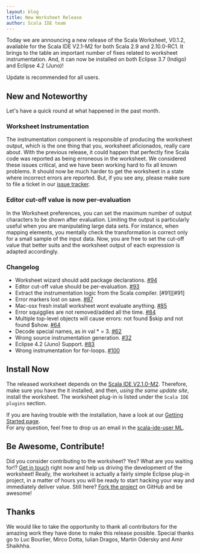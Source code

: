 ```yaml
---
layout: blog
title: New Worksheet Release
author: Scala IDE team
---
```


Today we are announcing a new release of the Scala Worksheet, V0.1.2, available for the Scala IDE 
V2.1-M2 for both Scala 2.9 and 2.10.0-RC1. It brings to the table an important number 
of fixes related to worksheet instrumentation. And, it can now be installed on 
both Eclipse 3.7 (Indigo) and Eclipse 4.2 (Juno)! 

Update is recommended for all users.

## New and Noteworthy

Let's have a quick round at what happened in the past month.

### Worksheet Instrumentation

The instrumentation component is responsible of producing the worksheet output, which is 
the one thing that you, worksheet aficionados, really care about. With the previous 
release, it could happen that perfectly fine Scala code was reported as being erroneous 
in the worksheet. We considered these issues critical, and we have been working hard to 
fix all known problems. It should now be much harder to get the worksheet in a state 
where incorrect errors are reported. But, if you see any, please make sure to file a 
ticket in our [issue tracker][issue-tracker].

### Editor cut-off value is now per-evaluation

In the Worksheet preferences, you can set the maximum number of output characters to be 
shown after evaluation. Limiting the output is particularly useful when you are 
manipulating large data sets. For instance, when mapping elements, you mentally check the 
transformation is correct only for a small sample of the input data. Now, you are free to 
set the cut-off value that better suits and the worksheet output of each expression is 
adapted accordingly.

### Changelog

* Worksheet wizard should add package declarations. [#94][#94]
* Editor cut-off value should be per-evaluation. [#93][#93]
* Extract the instrumentation logic from the Scala compiler. [#91][#91]
* Error markers lost on save. [#87][#87]
* Mac-osx fresh install worksheet wont evaluate anything. [#85][#85]
* Error squigglies are not removed/added all the time. [#84][#84]
* Multiple top-level objects will cause errors: not found $skip and not found $show. [#64][#64]
* Decode special names, as in val * = 3. [#62][#62]
* Wrong source instrumentation generation. [#32][#32]
* Eclipse 4.2 (Juno) Support. [#83][#83]
* Wrong instrumentation for for-loops. [#100][#100]

## Install Now

The released worksheet depends on the [Scala IDE V2.1.0-M2][ide-2.1.0-m2]. Therefore, make 
sure you have the it installed, and then, *using the same update site*, install the 
worksheet. The worksheet plug-in is listed under the ``Scala IDE plugins`` section.

If you are having trouble with the installation, have a look at our [Getting Started page][getting-started].  
For any question, feel free to drop us an email in the [scala-ide-user ML][scala-ide-user-ml].

## Be Awesome, Contribute!

Did you consider contributing to the worksheet? Yes? What are you waiting for!? [Get 
in touch][scala-ide-user-ml] right now and help us driving the development of the 
worksheet! Really, the worksheet is actually a fairly simple Eclipse plug-in project, in a 
matter of hours you will be ready to start hacking your way and immediately deliver 
value. Still here? [Fork the project][project] on GitHub and be awesome!

## Thanks

We would like to take the opportunity to thank all contributors for the amazing work they 
have done to make this release possible. Special thanks go to Luc Bourlier, Mirco Dotta, 
Iulian Dragos, Martin Odersky and Amir Shaikhha.

[issue-tracker]: https://github.com/scala-ide/scala-worksheet/issues
[ide-2.1.0-m2]: http://scala-ide.org/download/milestone.html
[getting-started]: https://github.com/scala-ide/scala-worksheet/wiki/Getting-Started
[scala-ide-user-ml]: http://groups.google.com/group/scala-ide-user/
[#94]: https://github.com/scala-ide/scala-worksheet/issues/94
[#93]: https://github.com/scala-ide/scala-worksheet/issues/93
[#87]: https://github.com/scala-ide/scala-worksheet/issues/87
[#85]: https://github.com/scala-ide/scala-worksheet/issues/85
[#84]: https://github.com/scala-ide/scala-worksheet/issues/84
[#64]: https://github.com/scala-ide/scala-worksheet/issues/64
[#62]: https://github.com/scala-ide/scala-worksheet/issues/62
[#32]: https://github.com/scala-ide/scala-worksheet/issues/32
[#83]: https://github.com/scala-ide/scala-worksheet/issues/83
[#100]: https://github.com/scala-ide/scala-worksheet/issues/100
[project]: https://github.com/scala-ide/scala-worksheet/